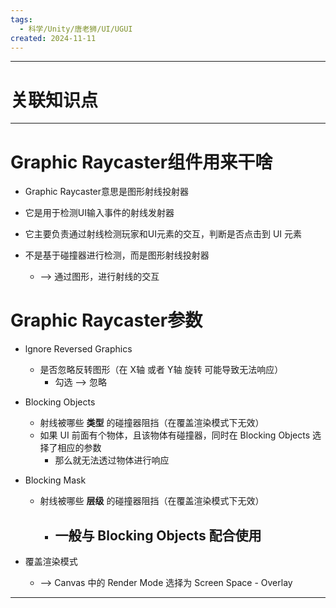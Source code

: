 ```yaml
---
tags:
  - 科学/Unity/唐老狮/UI/UGUI
created: 2024-11-11
---
```


---
# 关联知识点



---
# Graphic Raycaster组件用来干啥

- Graphic Raycaster意思是图形射线投射器
- 它是用于检测UI输入事件的射线发射器

- 它主要负责通过射线检测玩家和UI元素的交互，判断是否点击到 UI 元素

- 不是基于碰撞器进行检测，而是图形射线投射器
	- ——> 通过图形，进行射线的交互
# Graphic Raycaster参数

- lgnore Reversed Graphics
	- 是否忽略反转图形（在 X轴 或者 Y轴 旋转 可能导致无法响应）
		- 勾选 ——> 忽略
- Blocking Objects
	- 射线被哪些 **类型** 的碰撞器阻挡（在覆盖渲染模式下无效）
	- 如果 UI 前面有个物体，且该物体有碰撞器，同时在 Blocking Objects 选择了相应的参数
		- 那么就无法透过物体进行响应
- Blocking Mask
	- 射线被哪些 **层级** 的碰撞器阻挡（在覆盖渲染模式下无效）
		- 一般与 Blocking Objects 配合使用
			- 

- 覆盖渲染模式
	- ——> Canvas 中的 Render Mode 选择为 Screen Space - Overlay


---
